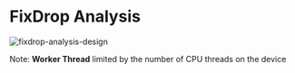 # FixDrop Analysis

![fixdrop-analysis-design](https://camo.githubusercontent.com/33c771d26c5e59aab921ead1a278d603efc76c4a3426ce2115164ad68ecfec8c/68747470733a2f2f746d702e6174697369652e636f6d2f66697864726f702d616e616c797369732e706e673f5f3d7632)

Note: **Worker Thread** limited by the number of CPU threads on the device
